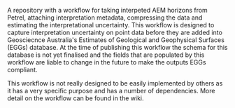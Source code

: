 A repository with a workflow for taking interpeted AEM horizons from Petrel, attaching interpretation metadata, compressing the data and estimating the interpretational uncertainty. This workflow is designed to capture interpretation uncertainty on point data before they are added into Geosciecnce Australia's Estimates of Geological and Geophysical Surfaces (EGGs) database. At the time of publishing this workflow the schema for this database is not yet finalised and the fields that are populated by this workflow are liable to change in the future to make the outputs EGGs compliant.

This workflow is not really designed to be easily implemented by others as it has a very specific purpose and has a number of dependencies. More detail on the workflow can be found in the wiki.
